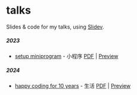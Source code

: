 # talks

Slides &amp; code for my talks, using [Slidev](https://sli.dev).

##### 2023

- [setup miniprogram](./2023-12-08) - 小程序 [PDF](https://talks.lovchun.com/2023/setup-miniprogram/pdf) | [Preview](https://talks.lovchun.com/2023/setup-miniprogram)

##### 2024

- [happy coding for 10 years](./2024-03-10) - 生活 [PDF](https://talks.lovchun.com/2024/happy-coding-for-10-years/pdf) | [Preview](https://talks.lovchun.com/2024/happy-coding-for-10-years)
